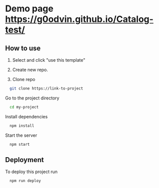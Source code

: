 # Demo page https://g0odvin.github.io/Catalog-test/


## How to use

1. Select and click "use this template"

2. Create new repo.

3. Clone repo

```bash
  git clone https://link-to-project
```

Go to the project directory

```bash
  cd my-project
```

Install dependencies

```bash
  npm install
```

Start the server

```bash
  npm start
```


## Deployment

To deploy this project run

```bash
  npm run deploy
```


